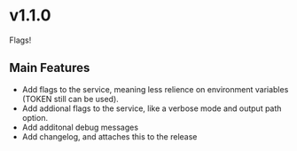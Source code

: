 # v1.1.0

Flags!

## Main Features

- Add flags to the service, meaning less relience on environment variables (TOKEN still can be used).
- Add addional flags to the service, like a verbose mode and output path option.
- Add additonal debug messages
- Add changelog, and attaches this to the release